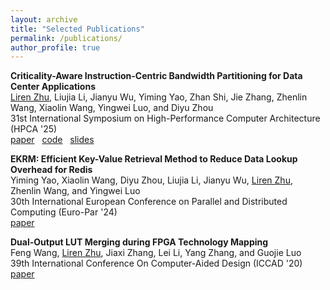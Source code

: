 ```yaml
---
layout: archive
title: "Selected Publications"
permalink: /publications/
author_profile: true
---
```

<!---
\* denotes equal contribution
-->

**Criticality-Aware Instruction-Centric Bandwidth Partitioning for Data Center Applications** \
<ins>Liren Zhu</ins>, Liujia Li, Jianyu Wu, Yiming Yao, Zhan Shi, Jie Zhang, Zhenlin Wang, Xiaolin Wang, Yingwei Luo, and Diyu Zhou \
31st International Symposium on High-Performance Computer Architecture (HPCA '25) \
<i class="fas fa-file-pdf" aria-hidden="true"></i> [paper](/files/Pivot-HPCA25.pdf)
&nbsp; <i class="fab fa-github"></i> [code](https://github.com/TELOS-syslab/Pivot) 
&nbsp; <i class="fas fa-file-powerpoint"></i> [slides](/files/Pivot-HPCA25.pptx)

**EKRM: Efficient Key-Value Retrieval Method to Reduce Data Lookup Overhead for Redis** \
Yiming Yao, Xiaolin Wang, Diyu Zhou, Liujia Li, Jianyu Wu, <ins>Liren Zhu</ins>, Zhenlin Wang, and Yingwei Luo \
30th International European Conference on Parallel and Distributed Computing (Euro-Par '24) \
<i class="fas fa-file-pdf" aria-hidden="true"></i> [paper](/files/Euro-PAR24.pdf)

**Dual-Output LUT Merging during FPGA Technology Mapping** \
Feng Wang, <ins>Liren Zhu</ins>, Jiaxi Zhang, Lei Li, Yang Zhang, and Guojie Luo \
39th International Conference On Computer-Aided Design (ICCAD '20) \
<i class="fas fa-file-pdf" aria-hidden="true"></i> [paper](/files/ICCAD20.pdf)



